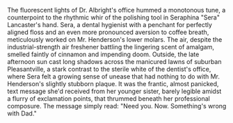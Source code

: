 The fluorescent lights of Dr. Albright's office hummed a monotonous tune, a counterpoint to the rhythmic whir of the polishing tool in Seraphina "Sera" Lancaster's hand.  Sera, a dental hygienist with a penchant for perfectly aligned floss and an even more pronounced aversion to coffee breath, meticulously worked on Mr. Henderson's lower molars.  The air, despite the industrial-strength air freshener battling the lingering scent of amalgam, smelled faintly of cinnamon and impending doom.  Outside, the late afternoon sun cast long shadows across the manicured lawns of suburban Pleasantville, a stark contrast to the sterile white of the dentist's office, where Sera felt a growing sense of unease that had nothing to do with Mr. Henderson's slightly stubborn plaque.  It was the frantic, almost panicked, text message she'd received from her younger sister, barely legible amidst a flurry of exclamation points, that thrummed beneath her professional composure.  The message simply read:  "Need you. Now.  Something's wrong with Dad."
